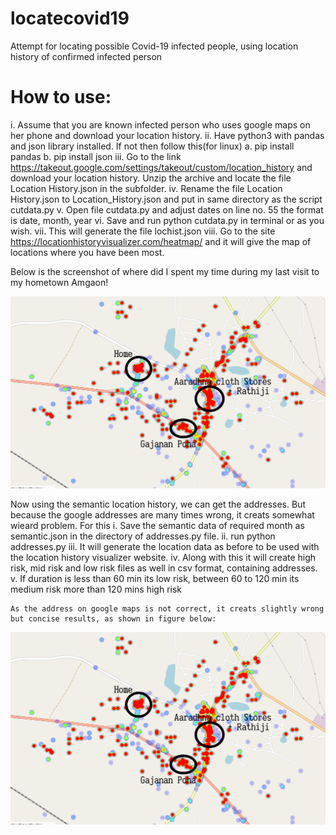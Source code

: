 # locatecovid19
Attempt for locating possible Covid-19 infected people, using location history of confirmed infected person


# How to use:
  i. Assume that you are known infected person who uses google maps on her phone
  and download your location history.
  ii. Have python3 with pandas and json library installed.
       If not then follow this(for linux)
       a. pip install pandas
       b. pip install json
  iii. Go to the link https://takeout.google.com/settings/takeout/custom/location_history
       and download your location history. Unzip the archive and locate the file
       Location History.json in the subfolder.
  iv. Rename the file Location History.json to Location_History.json and put in
      same directory as the script cutdata.py
   v. Open file cutdata.py and adjust dates on line no. 55 the format is date,
      month, year
   vi. Save and run python cutdata.py in terminal or as you wish.
   vii. This will generate the file lochist.json
   viii. Go to the site https://locationhistoryvisualizer.com/heatmap/ and
      it will give the map of locations where you have been most.

Below is the screenshot of where did I spent my time during my last visit to my hometown Amgaon!

![alt text](https://github.com/hiteshvvr/locatecovid19/blob/master/image.png)

Now using the semantic location history, we can get the addresses. But because
the google addresses are many times wrong, it creats somewhat wieard problem.
For this 
    i. Save the semantic data of required month as semantic.json in the
    directory of addresses.py file.
    ii. run python addresses.py
    iii. It will generate the location data as before to be used with the
    location history visualizer website.
    iv. Along with this it will create high risk, mid risk and low risk files as
    well in csv format, containing addresses.
    v. If duration is less than 60 min its low risk, between 60 to 120 min its
    medium risk more than 120 mins high risk

    As the address on google maps is not correct, it creats slightly wrong 
    but concise results, as shown in figure below:
![alt text](https://github.com/hiteshvvr/locatecovid19/blob/master/image.png)
